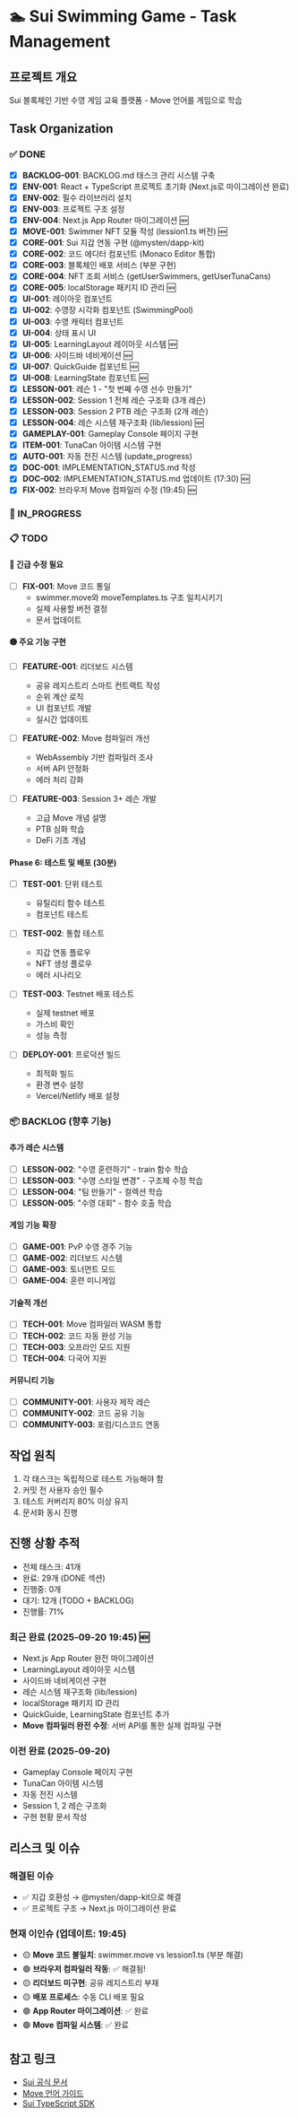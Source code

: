 # 🏊 Sui Swimming Game - Task Management

## 프로젝트 개요
Sui 블록체인 기반 수영 게임 교육 플랫폼 - Move 언어를 게임으로 학습

## Task Organization

### ✅ DONE
- [x] **BACKLOG-001**: BACKLOG.md 태스크 관리 시스템 구축
- [x] **ENV-001**: React + TypeScript 프로젝트 초기화 (Next.js로 마이그레이션 완료)
- [x] **ENV-002**: 필수 라이브러리 설치
- [x] **ENV-003**: 프로젝트 구조 설정
- [x] **ENV-004**: Next.js App Router 마이그레이션 🆕
- [x] **MOVE-001**: Swimmer NFT 모듈 작성 (lession1.ts 버전) 🆕
- [x] **CORE-001**: Sui 지갑 연동 구현 (@mysten/dapp-kit)
- [x] **CORE-002**: 코드 에디터 컴포넌트 (Monaco Editor 통합)
- [x] **CORE-003**: 블록체인 배포 서비스 (부분 구현)
- [x] **CORE-004**: NFT 조회 서비스 (getUserSwimmers, getUserTunaCans)
- [x] **CORE-005**: localStorage 패키지 ID 관리 🆕
- [x] **UI-001**: 레이아웃 컴포넌트
- [x] **UI-002**: 수영장 시각화 컴포넌트 (SwimmingPool)
- [x] **UI-003**: 수영 캐릭터 컴포넌트
- [x] **UI-004**: 상태 표시 UI
- [x] **UI-005**: LearningLayout 레이아웃 시스템 🆕
- [x] **UI-006**: 사이드바 네비게이션 🆕
- [x] **UI-007**: QuickGuide 컴포넌트 🆕
- [x] **UI-008**: LearningState 컴포넌트 🆕
- [x] **LESSON-001**: 레슨 1 - "첫 번째 수영 선수 만들기"
- [x] **LESSON-002**: Session 1 전체 레슨 구조화 (3개 레슨)
- [x] **LESSON-003**: Session 2 PTB 레슨 구조화 (2개 레슨)
- [x] **LESSON-004**: 레슨 시스템 재구조화 (lib/lession) 🆕
- [x] **GAMEPLAY-001**: Gameplay Console 페이지 구현
- [x] **ITEM-001**: TunaCan 아이템 시스템 구현
- [x] **AUTO-001**: 자동 전진 시스템 (update_progress)
- [x] **DOC-001**: IMPLEMENTATION_STATUS.md 작성
- [x] **DOC-002**: IMPLEMENTATION_STATUS.md 업데이트 (17:30) 🆕
- [x] **FIX-002**: 브라우저 Move 컴파일러 수정 (19:45) 🆕

### 🚧 IN_PROGRESS

### 📋 TODO

#### 🔴 긴급 수정 필요
- [ ] **FIX-001**: Move 코드 통일
  - swimmer.move와 moveTemplates.ts 구조 일치시키기
  - 실제 사용할 버전 결정
  - 문서 업데이트
  

#### 🟡 주요 기능 구현
- [ ] **FEATURE-001**: 리더보드 시스템
  - 공유 레지스트리 스마트 컨트랙트 작성
  - 순위 계산 로직
  - UI 컴포넌트 개발
  - 실시간 업데이트

- [ ] **FEATURE-002**: Move 컴파일러 개선
  - WebAssembly 기반 컴파일러 조사
  - 서버 API 안정화
  - 에러 처리 강화

- [ ] **FEATURE-003**: Session 3+ 레슨 개발
  - 고급 Move 개념 설명
  - PTB 심화 학습
  - DeFi 기초 개념

#### Phase 6: 테스트 및 배포 (30분)
- [ ] **TEST-001**: 단위 테스트
  - 유틸리티 함수 테스트
  - 컴포넌트 테스트
  
- [ ] **TEST-002**: 통합 테스트
  - 지갑 연동 플로우
  - NFT 생성 플로우
  - 에러 시나리오
  
- [ ] **TEST-003**: Testnet 배포 테스트
  - 실제 testnet 배포
  - 가스비 확인
  - 성능 측정
  
- [ ] **DEPLOY-001**: 프로덕션 빌드
  - 최적화 빌드
  - 환경 변수 설정
  - Vercel/Netlify 배포 설정

### 📦 BACKLOG (향후 기능)

#### 추가 레슨 시스템
- [ ] **LESSON-002**: "수영 훈련하기" - train 함수 학습
- [ ] **LESSON-003**: "수영 스타일 변경" - 구조체 수정 학습
- [ ] **LESSON-004**: "팀 만들기" - 컬렉션 학습
- [ ] **LESSON-005**: "수영 대회" - 함수 호출 학습

#### 게임 기능 확장
- [ ] **GAME-001**: PvP 수영 경주 기능
- [ ] **GAME-002**: 리더보드 시스템
- [ ] **GAME-003**: 토너먼트 모드
- [ ] **GAME-004**: 훈련 미니게임

#### 기술적 개선
- [ ] **TECH-001**: Move 컴파일러 WASM 통합
- [ ] **TECH-002**: 코드 자동 완성 기능
- [ ] **TECH-003**: 오프라인 모드 지원
- [ ] **TECH-004**: 다국어 지원

#### 커뮤니티 기능
- [ ] **COMMUNITY-001**: 사용자 제작 레슨
- [ ] **COMMUNITY-002**: 코드 공유 기능
- [ ] **COMMUNITY-003**: 포럼/디스코드 연동

## 작업 원칙
1. 각 태스크는 독립적으로 테스트 가능해야 함
2. 커밋 전 사용자 승인 필수
3. 테스트 커버리지 80% 이상 유지
4. 문서화 동시 진행

## 진행 상황 추적
- 전체 태스크: 41개
- 완료: 29개 (DONE 섹션)
- 진행중: 0개
- 대기: 12개 (TODO + BACKLOG)
- 진행률: 71%

### 최근 완료 (2025-09-20 19:45) 🆕
- Next.js App Router 완전 마이그레이션
- LearningLayout 레이아웃 시스템
- 사이드바 네비게이션 구현
- 레슨 시스템 재구조화 (lib/lession)
- localStorage 패키지 ID 관리
- QuickGuide, LearningState 컴포넌트 추가
- **Move 컴파일러 완전 수정**: 서버 API를 통한 실제 컴파일 구현

### 이전 완료 (2025-09-20)
- Gameplay Console 페이지 구현
- TunaCan 아이템 시스템
- 자동 전진 시스템
- Session 1, 2 레슨 구조화
- 구현 현황 문서 작성

## 리스크 및 이슈

### 해결된 이슈
- ✅ 지갑 호환성 → @mysten/dapp-kit으로 해결
- ✅ 프로젝트 구조 → Next.js 마이그레이션 완료

### 현재 이인슈 (업데이트: 19:45)
- 🟡 **Move 코드 불일치**: swimmer.move vs lession1.ts (부분 해결)
- 🟢 **브라우저 컴파일러 작동**: ✅ 해결됨!
- 🟡 **리더보드 미구현**: 공유 레지스트리 부재
- 🟡 **배포 프로세스**: 수동 CLI 배포 필요
- 🟢 **App Router 마이그레이션**: ✅ 완료
- 🟢 **Move 컴파일 시스템**: ✅ 완료

## 참고 링크
- [Sui 공식 문서](https://docs.sui.io)
- [Move 언어 가이드](https://move-language.github.io)
- [Sui TypeScript SDK](https://github.com/MystenLabs/sui/tree/main/sdk/typescript)